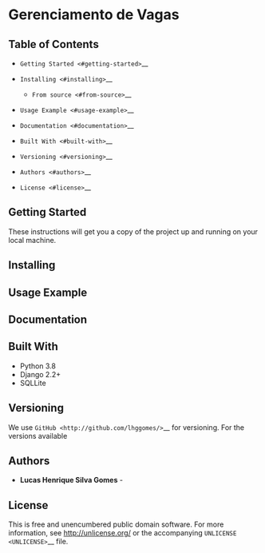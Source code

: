 # Gerenciamento de Vagas

Table of Contents
-----------------

-  `Getting Started <#getting-started>`__
-  `Installing <#installing>`__

   -  `From source <#from-source>`__

-  `Usage Example <#usage-example>`__
-  `Documentation <#documentation>`__
-  `Built With <#built-with>`__
-  `Versioning <#versioning>`__
-  `Authors <#authors>`__
-  `License <#license>`__

Getting Started
---------------

These instructions will get you a copy of the project up and running on
your local machine.

Installing
----------

Usage Example
----------

Documentation
----------

Built With
----------

- Python 3.8
- Django 2.2+
- SQLLite

Versioning
----------

We use `GitHub <http://github.com/lhggomes/>`__ for versioning. For the
versions available

Authors
-------

-  **Lucas Henrique Silva Gomes** - 

License
-------

This is free and unencumbered public domain software. For more
information, see http://unlicense.org/ or the accompanying
`UNLICENSE <UNLICENSE>`__ file.

